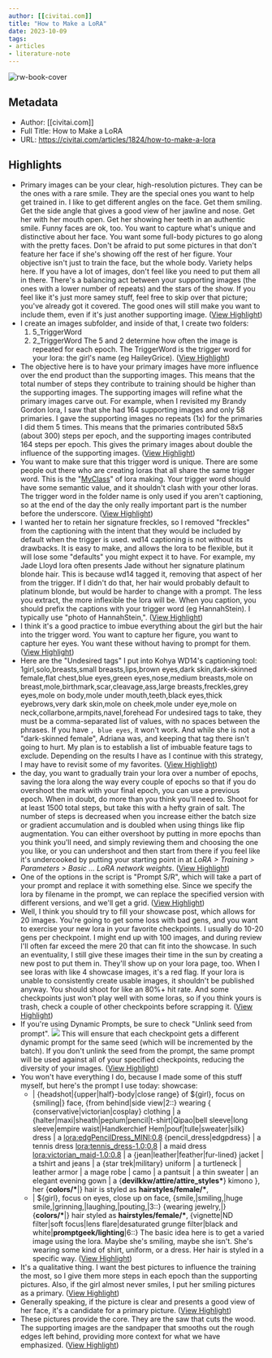 ```yaml
---
author: [[civitai.com]]
title: "How to Make a LoRA"
date: 2023-10-09
tags: 
- articles
- literature-note
---
```

![rw-book-cover](https://image.civitai.com/xG1nkqKTMzGDvpLrqFT7WA/7cc19989-ec8c-4fb6-9f60-c437f0b1ba5e/width=1200/7cc19989-ec8c-4fb6-9f60-c437f0b1ba5e.jpeg)

## Metadata
- Author: [[civitai.com]]
- Full Title: How to Make a LoRA
- URL: https://civitai.com/articles/1824/how-to-make-a-lora

## Highlights
- Primary images can be your clear, high-resolution pictures. They can be the ones with a rare smile. They are the special ones you want to help get trained in.
  I like to get different angles on the face. Get them smiling. Get the side angle that gives a good view of her jawline and nose. Get her with her mouth open. Get her showing her teeth in an authentic smile. Funny faces are ok, too. You want to capture what's unique and distinctive about her face.
  You want some full-body pictures to go along with the pretty faces. Don't be afraid to put some pictures in that don't feature her face if she's showing off the rest of her figure. Your objective isn't just to train the face, but the whole body.
  Variety helps here.
  If you have a lot of images, don't feel like you need to put them all in there. There's a balancing act between your supporting images (the ones with a lower number of repeats) and the stars of the show. If you feel like it's just more samey stuff, feel free to skip over that picture; you've already got it covered. The good ones will still make you want to include them, even if it's just another supporting image. ([View Highlight](https://read.readwise.io/read/01hc9xyccjatzwdqcvan7gtedq))
- I create an images subfolder, and inside of that, I create two folders:
  1. 5_TriggerWord
  2. 2_TriggerWord
  The 5 and 2 determine how often the image is repeated for each epoch. The TriggerWord is the trigger word for your lora: the girl's name (eg HaileyGrice). ([View Highlight](https://read.readwise.io/read/01hc9xyr9nd36g0pmdrt9f5ge7))
- The objective here is to have your primary images have more influence over the end product than the supporting images. This means that the total number of steps they contribute to training should be higher than the supporting images.
  The supporting images will refine what the primary images carve out.
  For example, when I revisited my Brandy Gordon lora, I saw that she had 164 supporting images and only 58 primaries. I gave the supporting images no repeats (1x) for the primaries I did them 5 times.
  This means that the primaries contributed 58x5 (about 300) steps per epoch, and the supporting images contributed 164 steps per epoch. This gives the primary images about double the influence of the supporting images. ([View Highlight](https://read.readwise.io/read/01hc9xz8z20taae7jy4fttq021))
- You want to make sure that this trigger word is unique. There are some people out there who are creating loras that all share the same trigger word. This is the "[MyClass](https://gamedev.net/forums/topic/673343-myclass-myclass-vs-myclass-new-myclass/)" of lora making. Your trigger word should have some semantic value, and it shouldn't clash with your other loras.
  The trigger word in the folder name is only used if you aren't captioning, so at the end of the day the only really important part is the number before the underscore. ([View Highlight](https://read.readwise.io/read/01hc9xzjddvv7y003rtppmnhjw))
- I wanted her to retain her signature freckles, so I removed "freckles" from the captioning with the intent that they would be included by default when the trigger is used.
  wd14 captioning is not without its drawbacks. It is easy to make, and allows the lora to be flexible, but it will lose some "defaults" you might expect it to have. For example, my Jade Lloyd lora often presents Jade without her signature platinum blonde hair. This is because wd14 tagged it, removing that aspect of her from the trigger. If I didn't do that, her hair would probably default to platinum blonde, but would be harder to change with a prompt. The less you extract, the more inflexible the lora will be.
  When you caption, you should prefix the captions with your trigger word (eg HannahStein). I typically use "photo of HannahStein,". ([View Highlight](https://read.readwise.io/read/01hc9y0kmp77wxa5cbddj4rxqv))
- I think it's a good practice to imbue everything about the girl but the hair into the trigger word. You want to capture her figure, you want to capture her eyes. You want these without having to prompt for them. ([View Highlight](https://read.readwise.io/read/01hc9y164pvc71ypcz9xve4sa7))
- Here are the "Undesired tags" I put into Kohya WD14's captioning tool:
  1girl,solo,breasts,small breasts,lips,brown eyes,dark skin,dark-skinned female,flat chest,blue eyes,green eyes,nose,medium breasts,mole on breast,mole,birthmark,scar,cleavage,ass,large breasts,freckles,grey eyes,mole on body,mole under mouth,teeth,black eyes,thick eyebrows,very dark skin,mole on cheek,mole under eye,mole on neck,collarbone,armpits,navel,forehead
  For undesired tags to take, they must be a comma-separated list of values, with no spaces between the phrases. If you have `, blue eyes`, it won't work. And while she is not a "dark-skinned female", Adriana was, and keeping that tag there isn't going to hurt. My plan is to establish a list of imbuable feature tags to exclude. Depending on the results I have as I continue with this strategy, I may have to revisit some of my favorites. ([View Highlight](https://read.readwise.io/read/01hc9y1s74c5j8yh76eaxrx2dx))
- the day, you want to gradually train your lora over a number of epochs, saving the lora along the way every couple of epochs so that if you do overshoot the mark with your final epoch, you can use a previous epoch. When in doubt, do more than you think you'll need to.
  Shoot for at least 1500 total steps, but take this with a hefty grain of salt. The number of steps is decreased when you increase either the batch size or gradient accumulation and is doubled when using things like flip augmentation.
  You can either overshoot by putting in more epochs than you think you'll need, and simply reviewing them and choosing the one you like, or you can undershoot and then start from there if you feel like it's undercooked by putting your starting point in at *LoRA > Training > Parameters > Basic ... LoRA network weights*. ([View Highlight](https://read.readwise.io/read/01hc9y3cxg1gjxm889fyejg8pp))
- One of the options in the script is "Prompt S/R", which will take a part of your prompt and replace it with something else. Since we specify the lora by filename in the prompt, we can replace the specified version with different versions, and we'll get a grid. ([View Highlight](https://read.readwise.io/read/01hc9y4a522ptta32p6xa23pfn))
- Well, I think you should try to fill your showcase post, which allows for 20 images. You're going to get some loss with bad gens, and you want to exercise your new lora in your favorite checkpoints.
  I usually do 10-20 gens per checkpoint. I might end up with 100 images, and during review I'll often far exceed the mere 20 that can fit into the showcase.
  In such an eventuality, I still give these images their time in the sun by creating a new post to put them in. They'll show up on your lora page, too.
  When I see loras with like 4 showcase images, it's a red flag. If your lora is unable to consistently create usable images, it shouldn't be published anyway. You should shoot for like an 80%+ hit rate. And some checkpoints just won't play well with some loras, so if you think yours is trash, check a couple of other checkpoints before scrapping it. ([View Highlight](https://read.readwise.io/read/01hc9y6t8bh41r74kphj840ad1))
- If you're using Dynamic Prompts, be sure to check "Unlink seed from prompt".
  ![](https://image.civitai.com/xG1nkqKTMzGDvpLrqFT7WA/58867fab-8899-49e9-97f0-934bf7f37d16/width=525/58867fab-8899-49e9-97f0-934bf7f37d16.jpeg)
  This will ensure that each checkpoint gets a different dynamic prompt for the same seed (which will be incremented by the batch). If you don't unlink the seed from the prompt, the same prompt will be used against all of your specified checkpoints, reducing the diversity of your images. ([View Highlight](https://read.readwise.io/read/01hc9y7k9dhjme2knej0yqvvpv))
- You won't have everything I do, because I made some of this stuff myself, but here's the prompt I use today:
  showcase:
  - |
  {headshot|{upper|half}-body|close range} of ${girl},
  focus on {smiling|} face,
  {from behind|side view|2::}
  wearing {
  {conservative|victorian|cosplay} clothing
  | a {halter|maxi|sheath|peplum|pencil|t-shirt|Qipao|bell sleeve|long sleeve|empire waist|Handkerchief Hem|pouf|tulle|sweater|silk} dress
  | a <lora:edgPencilDress_MINI:0.8> {pencil_dress|edgpdress}
  | a tennis dress <lora:tennis_dress-1.0:0.8>
  | a maid dress <lora:victorian_maid-1.0:0.8>
  | a {jean|leather|feather|fur-lined} jacket
  | a tshirt and jeans
  | a {star trek|military} uniform
  | a turtleneck
  | leather armor
  | a mage robe
  | camo
  | a pantsuit
  | a thin sweater
  | an elegant evening gown
  | a {__devilkkw/attire/attire_styles*__} kimono
  },
  her {__colors/*__|} hair is styled as __hairstyles/female/*__,
  - |
  ${girl},
  focus on eyes,
  close up on face,
  {smile,|smiling,|huge smile,|grinning,|laughing,|pouting,|3::}
  {wearing jewelry,|}
  {__colors/*__|} hair styled as __hairstyles/female/*__,
  {vignette|ND filter|soft focus|lens flare|desaturated grunge filter|black and white|__promptgeek/lighting__|6::}
  The basic idea here is to get a varied image using the lora. Maybe she's smiling, maybe she isn't. She's wearing some kind of shirt, uniform, or a dress. Her hair is styled in a specific way. ([View Highlight](https://read.readwise.io/read/01hc9ybejpv16spgbqgr3tdpx7))
- It's a qualitative thing. I want the best pictures to influence the training the most, so I give them more steps in each epoch than the supporting pictures.
  Also, if the girl almost never smiles, I put her smiling pictures as a primary. ([View Highlight](https://read.readwise.io/read/01hc9ydm4eztjdzgtkmmwfvzv8))
- Generally speaking, if the picture is clear and presents a good view of her face, it's a candidate for a primary picture. ([View Highlight](https://read.readwise.io/read/01hc9ydx2r23x24n01ytzxwgrp))
- These pictures provide the core. They are the saw that cuts the wood. The supporting images are the sandpaper that smooths out the rough edges left behind, providing more context for what we have emphasized. ([View Highlight](https://read.readwise.io/read/01hc9ydzsy90725y75qjfcy4e9))
